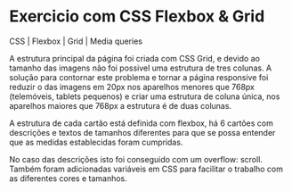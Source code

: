 # Exercicio com CSS Flexbox & Grid

CSS | Flexbox | Grid | Media queries


A estrutura principal da página foi criada com CSS Grid, e devido ao tamanho das imagens não foi possivel uma estrutura de tres colunas. A solução para contornar este problema e tornar a página responsive foi reduzir o das imagens em 20px nos aparelhos menores que 768px (telemóveis, tablets pequenos) e criar uma estrutura de coluna única, nos aparelhos maiores que 768px a estrutura é de duas colunas.

A estrutura de cada cartão está definida com flexbox, há 6 cartões com descrições e textos de tamanhos diferentes para que se possa entender que as medidas establecidas foram cumpridas.

No caso das descrições isto foi conseguido com um overflow: scroll. Também foram adicionadas variáveis em CSS para facilitar o trabalho com as diferentes cores e tamanhos.
